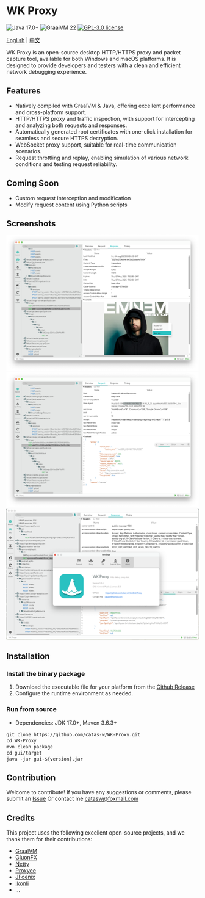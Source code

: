 WK Proxy
=======
![Java 17.0+](https://img.shields.io/badge/Java-17.0%2B-blue.svg)
![GraalVM 22](https://img.shields.io/badge/GraalVM-22.0+-blue.svg)
[![GPL-3.0 license](https://img.shields.io/badge/license-GPL--3.0-green.svg)](https://www.gnu.org/licenses/gpl-3.0.html)

[English](https://github.com/catas-w/WK-Proxy/blob/master/README.md) | [中文](https://github.com/catas-w/WK-Proxy/blob/master/README_zh-CN.md)

WK Proxy is an open-source desktop HTTP/HTTPS proxy and packet capture tool, available for both Windows and macOS platforms. It is designed to provide developers and testers with a clean and efficient network debugging experience.

## Features
- Natively compiled with GraalVM & Java, offering excellent performance and cross-platform support.
- HTTP/HTTPS proxy and traffic inspection, with support for intercepting and analyzing both requests and responses.
- Automatically generated root certificates with one-click installation for seamless and secure HTTPS decryption.
- WebSocket proxy support, suitable for real-time communication scenarios.
- Request throttling and replay, enabling simulation of various network conditions and testing request reliability.

## Coming Soon
- Custom request interception and modification
- Modify request content using Python scripts

## Screenshots
![image](screenshots/001.png)
![image](screenshots/002.png)
![image](screenshots/004.png)

## Installation
### Install the binary package
1. Download the executable file for your platform from the [Github Release](https://github.com/catas-w/WK-Proxy/releases/latest)
2. Configure the runtime environment as needed.

### Run from source
- Dependencies: JDK 17.0+, Maven 3.6.3+
```shell
git clone https://github.com/catas-w/WK-Proxy.git
cd WK-Proxy
mvn clean package
cd gui/target
java -jar gui-${version}.jar
```

## Contribution
Welcome to contribute! If you have any suggestions or comments, please submit an [Issue](https://github.com/catas-w/WK-Proxy/issues)
Or contact me [catasw@foxmail.com](mailto:catasw@foxmail.com)

## Credits
This project uses the following excellent open-source projects, and we thank them for their contributions:
- [GraalVM](https://www.graalvm.org)
- [GluonFX](https://gluonhq.com/products/gluonfx)
- [Netty](https://netty.io)
- [Proxyee](https://github.com/monkeyWie/proxyee)
- [JFoenix](http://www.jfoenix.com)
- [Ikonli](https://kordamp.org/ikonli/)
- ...
